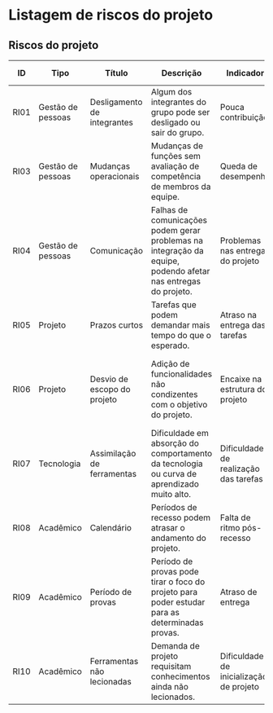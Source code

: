 # Listagem de riscos do projeto 

## Riscos do projeto 

| ID | Tipo | Título | Descrição | Indicador | Estratégia Mitigação | Plano de Contingência |
| --- | --- | --- | --- | --- | --- | --- |
| RI01 | Gestão de pessoas | Desligamento de integrantes | Algum dos integrantes do grupo pode ser desligado ou sair do grupo. | Pouca contribuição | Melhorar a integração da equipe | Remanejar tarefas |
| RI03 | Gestão de pessoas | Mudanças operacionais | Mudanças de funções sem avaliação de competência de membros da equipe. | Queda de desempenho | Avaliação prévia à mudança | Realocação de membro |
| RI04 | Gestão de pessoas | Comunicação | Falhas de comunicações podem gerar problemas na integração da equipe, podendo afetar nas entregas do projeto. | Problemas nas entregas do projeto | Frequentes reuniões online | Reuniões presenciais |
| RI05 | Projeto | Prazos curtos | Tarefas que podem demandar mais tempo do que o esperado. | Atraso na entrega das tarefas | Reajuste de prazos ou modelo de trabalho  | Entrega de tarefa de maior prioridade |
| RI06 | Projeto | Desvio de escopo do projeto | Adição de funcionalidades não condizentes com o objetivo do projeto. | Encaixe na estrutura do projeto | Clara, definição do escopo do projeto e validação dos requisitos | Mudança dos requisitos |
| RI07 | Tecnologia | Assimilação de ferramentas | Dificuldade em absorção do comportamento da tecnologia ou curva de aprendizado muito alto. | Dificuldade de realização das tarefas | Escolha da tecnologia em conjunto | Reavaliar tecnologia |
| RI08 | Acadêmico | Calendário  | Períodos de recesso podem atrasar o andamento do projeto. | Falta de ritmo pós-recesso | Planejar pequenas tarefas durante o recesso | Retomar atividades com tarefas mais simples |
| RI09 | Acadêmico | Período de provas  | Período de provas pode tirar o foco do projeto para poder estudar para as determinadas provas. | Atraso de entrega | Planejar maiores entregas antes deste período | Realização de entregas por prioridade |
| RI10 | Acadêmico | Ferramentas não lecionadas | Demanda de projeto requisitam conhecimentos ainda não lecionados. | Dificuldade de inicialização de projeto | Estudar as ferramentas em contra turno | Alterar ferramenta |
 










